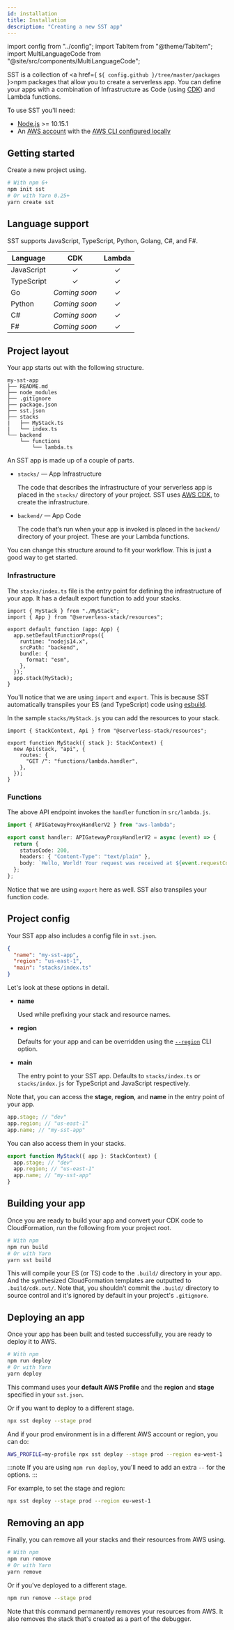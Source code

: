 ```yaml
---
id: installation
title: Installation
description: "Creating a new SST app"
---
```


import config from "../config";
import TabItem from "@theme/TabItem";
import MultiLanguageCode from "@site/src/components/MultiLanguageCode";

SST is a collection of <a href={ `${ config.github }/tree/master/packages` }>npm packages</a> that allow you to create a serverless app. You can define your apps with a combination of Infrastructure as Code (using [CDK](https://aws.amazon.com/cdk/)) and Lambda functions.

To use SST you'll need:

- [Node.js](https://nodejs.org/en/download/) >= 10.15.1
- An [AWS account](https://sst.dev/chapters/create-an-aws-account.html) with the [AWS CLI configured locally](https://sst.dev/chapters/configure-the-aws-cli.html)

## Getting started

Create a new project using.

```bash
# With npm 6+
npm init sst
# Or with Yarn 0.25+
yarn create sst
```

## Language support

SST supports JavaScript, TypeScript, Python, Golang, C#, and F#.

| Language   |      CDK      | Lambda |
| ---------- | :-----------: | :----: |
| JavaScript |       ✓       |   ✓    |
| TypeScript |       ✓       |   ✓    |
| Go         | _Coming soon_ |   ✓    |
| Python     | _Coming soon_ |   ✓    |
| C#         | _Coming soon_ |   ✓    |
| F#         | _Coming soon_ |   ✓    |

## Project layout

Your app starts out with the following structure.

```
my-sst-app
├── README.md
├── node_modules
├── .gitignore
├── package.json
├── sst.json
├── stacks
|   ├── MyStack.ts
|   └── index.ts
└── backend
    └── functions
        └── lambda.ts
```

An SST app is made up of a couple of parts.

- `stacks/` — App Infrastructure

  The code that describes the infrastructure of your serverless app is placed in the `stacks/` directory of your project. SST uses [AWS CDK](https://aws.amazon.com/cdk/), to create the infrastructure.

- `backend/` — App Code

  The code that’s run when your app is invoked is placed in the `backend/` directory of your project. These are your Lambda functions.

You can change this structure around to fit your workflow. This is just a good way to get started.

### Infrastructure

The `stacks/index.ts` file is the entry point for defining the infrastructure of your app. It has a default export function to add your stacks.

```tsx title="stacks/index.ts"
import { MyStack } from "./MyStack";
import { App } from "@serverless-stack/resources";

export default function (app: App) {
  app.setDefaultFunctionProps({
    runtime: "nodejs14.x",
    srcPath: "backend",
    bundle: {
      format: "esm",
    },
  });
  app.stack(MyStack);
}
```

You'll notice that we are using `import` and `export`. This is because SST automatically transpiles your ES (and TypeScript) code using [esbuild](https://esbuild.github.io/).

In the sample `stacks/MyStack.js` you can add the resources to your stack.

```tsx title="stacks/MyStack.js"
import { StackContext, Api } from "@serverless-stack/resources";

export function MyStack({ stack }: StackContext) {
  new Api(stack, "api", {
    routes: {
      "GET /": "functions/lambda.handler",
    },
  });
}
```

### Functions

The above API endpoint invokes the `handler` function in `src/lambda.js`.

```ts title="backend/functions/lambda.ts"
import { APIGatewayProxyHandlerV2 } from "aws-lambda";

export const handler: APIGatewayProxyHandlerV2 = async (event) => {
  return {
    statusCode: 200,
    headers: { "Content-Type": "text/plain" },
    body: `Hello, World! Your request was received at ${event.requestContext.time}.`,
  };
};
```

Notice that we are using `export` here as well. SST also transpiles your function code.

## Project config

Your SST app also includes a config file in `sst.json`.

```json title="sst.json"
{
  "name": "my-sst-app",
  "region": "us-east-1",
  "main": "stacks/index.ts"
}
```

Let's look at these options in detail.

- **name**

  Used while prefixing your stack and resource names.

- **region**

  Defaults for your app and can be overridden using the [`--region`](packages/cli.md#--region) CLI option.

- **main**

  The entry point to your SST app. Defaults to `stacks/index.ts` or `stacks/index.js` for TypeScript and JavaScript respectively.

Note that, you can access the **stage**, **region**, and **name** in the entry point of your app.

```ts title="stacks/index.ts"
app.stage; // "dev"
app.region; // "us-east-1"
app.name; // "my-sst-app"
```

You can also access them in your stacks.

```ts title="stacks/MyStack.ts"
export function MyStack({ app }: StackContext) {
  app.stage; // "dev"
  app.region; // "us-east-1"
  app.name; // "my-sst-app"
}
```

## Building your app

Once you are ready to build your app and convert your CDK code to CloudFormation, run the following from your project root.

```bash
# With npm
npm run build
# Or with Yarn
yarn sst build
```

This will compile your ES (or TS) code to the `.build/` directory in your app. And the synthesized CloudFormation templates are outputted to `.build/cdk.out/`. Note that, you shouldn't commit the `.build/` directory to source control and it's ignored by default in your project's `.gitignore`.

## Deploying an app

Once your app has been built and tested successfully, you are ready to deploy it to AWS.

```bash
# With npm
npm run deploy
# Or with Yarn
yarn deploy
```

This command uses your **default AWS Profile** and the **region** and **stage** specified in your `sst.json`.

Or if you want to deploy to a different stage.

```bash
npx sst deploy --stage prod
```

And if your prod environment is in a different AWS account or region, you can do:

```bash
AWS_PROFILE=my-profile npx sst deploy --stage prod --region eu-west-1
```

:::note
If you are using `npm run deploy`, you'll need to add an extra `--` for the options.
:::

For example, to set the stage and region:

```bash
npx sst deploy --stage prod --region eu-west-1
```

## Removing an app

Finally, you can remove all your stacks and their resources from AWS using.

```bash
# With npm
npm run remove
# Or with Yarn
yarn remove
```

Or if you've deployed to a different stage.

```bash
npm run remove --stage prod
```

Note that this command permanently removes your resources from AWS. It also removes the stack that's created as a part of the debugger.
